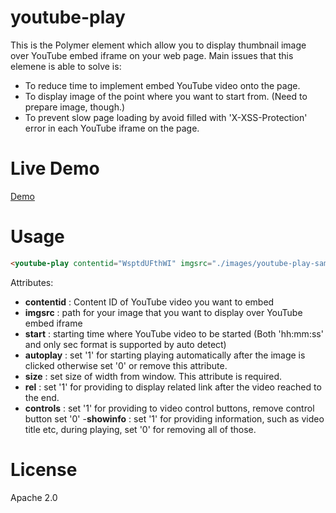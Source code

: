 # youtube-play
This is the Polymer element which allow you to display thumbnail image over YouTube embed iframe on your web page.
Main issues that this elemene is able to solve is:

- To reduce time to implement embed YouTube video onto the page.
- To display image of the point where you want to start from. (Need to prepare image, though.)
- To prevent slow page loading by avoid filled with 'X-XSS-Protection' error in each YouTube iframe on the page.

# Live Demo
[Demo](//ryoyakawai.github.io/youtube-play/)

# Usage

````html
<youtube-play contentid="WsptdUFthWI" imgsrc="./images/youtube-play-sample-02.png" start="1:48" autoplay="1" size="75%" rel="0" controls="1" showinfo="0"></youtube-play>

````

Attributes:

- **contentid** : Content ID of YouTube video you want to embed
- **imgsrc** : path for your image that you want to display over YouTube embed iframe
- **start** : starting time where YouTube video to be started (Both 'hh:mm:ss' and only sec format is supported by auto detect)
- **autoplay** : set '1' for starting playing automatically after the image is clicked otherwise set '0' or remove this attribute.
- **size** : set size of width from window. This attribute is required.
- **rel** :  set '1' for providing to display related link after the video reached to the end.
- **controls** : set '1' for providing to video control buttons, remove control button set '0'
-**showinfo** : set '1' for providing information, such as video title etc, during playing, set '0' for removing all of those.

# License

Apache 2.0
